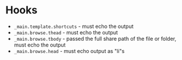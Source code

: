 Hooks
=====

- `_main.template.shortcuts` - must echo the output
- `_main.browse.thead` - must echo the output
- `_main.browse.tbody` - passed the full share path of the file or folder, must echo the output
- `_main.browse.head` - must echo output as "li"s
